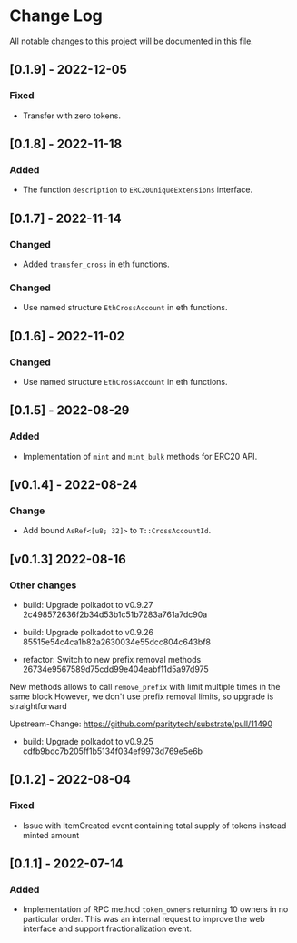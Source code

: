 # Change Log

All notable changes to this project will be documented in this file.

<!-- bureaucrate goes here -->

## [0.1.9] - 2022-12-05

### Fixed 

- Transfer with zero tokens.

## [0.1.8] - 2022-11-18

### Added

- The function `description` to `ERC20UniqueExtensions` interface.

## [0.1.7] - 2022-11-14

### Changed

- Added `transfer_cross` in eth functions.

### Changed

- Use named structure `EthCrossAccount` in eth functions.

## [0.1.6] - 2022-11-02

### Changed

- Use named structure `EthCrossAccount` in eth functions.

## [0.1.5] - 2022-08-29

### Added

- Implementation of `mint` and `mint_bulk` methods for ERC20 API.

## [v0.1.4] - 2022-08-24

### Change

- Add bound `AsRef<[u8; 32]>` to `T::CrossAccountId`.

## [v0.1.3] 2022-08-16

### Other changes

- build: Upgrade polkadot to v0.9.27 2c498572636f2b34d53b1c51b7283a761a7dc90a

- build: Upgrade polkadot to v0.9.26 85515e54c4ca1b82a2630034e55dcc804c643bf8

- refactor: Switch to new prefix removal methods 26734e9567589d75cdd99e404eabf11d5a97d975

New methods allows to call `remove_prefix` with limit multiple times
in the same block
However, we don't use prefix removal limits, so upgrade is
straightforward

Upstream-Change: https://github.com/paritytech/substrate/pull/11490

- build: Upgrade polkadot to v0.9.25 cdfb9bdc7b205ff1b5134f034ef9973d769e5e6b

## [0.1.2] - 2022-08-04

### Fixed

- Issue with ItemCreated event containing total supply of tokens instead minted amount

## [0.1.1] - 2022-07-14

### Added

- Implementation of RPC method `token_owners` returning 10 owners in no particular order.
  This was an internal request to improve the web interface and support fractionalization event.
